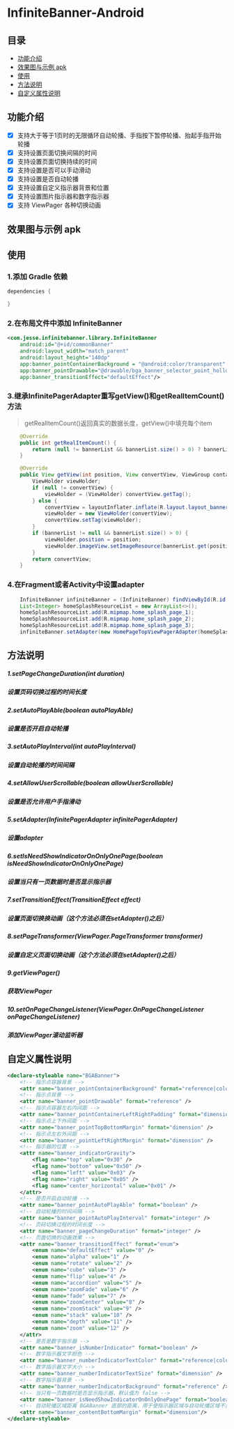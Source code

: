 InfiniteBanner-Android
============

## 目录

* [功能介绍](#功能介绍)
* [效果图与示例 apk](#效果图与示例-apk)
* [使用](#使用)
* [方法说明](#方法说明)
* [自定义属性说明](#自定义属性说明)

## 功能介绍

- [x] 支持大于等于1页时的无限循环自动轮播、手指按下暂停轮播、抬起手指开始轮播
- [x] 支持设置页面切换间隔的时间
- [x] 支持设置页面切换持续的时间
- [x] 支持设置是否可以手动滑动
- [x] 支持设置是否自动轮播
- [x] 支持设置自定义指示器背景和位置
- [x] 支持设置图片指示器和数字指示器
- [x] 支持 ViewPager 各种切换动画

## 效果图与示例 apk




## 使用

### 1.添加 Gradle 依赖

```groovy
dependencies {

}
```

### 2.在布局文件中添加 InfiniteBanner

```xml
<com.jesse.infinitebanner.library.InfiniteBanner
    android:id="@+id/commonBanner"
    android:layout_width="match_parent"
    android:layout_height="140dp"
    app:banner_pointContainerBackground = "@android:color/transparent"
    app:banner_pointDrawable="@drawable/bga_banner_selector_point_hollow"
    app:banner_transitionEffect="defaultEffect"/>
```

### 3.继承InfinitePagerAdapter重写getView()和getRealItemCount()方法


> getRealItemCount()返回真实的数据长度，getView()中填充每个item

```java
    @Override
    public int getRealItemCount() {
        return (null != bannerList && bannerList.size() > 0) ? bannerList.size() : 0;
    }

    @Override
    public View getView(int position, View convertView, ViewGroup container) {
        ViewHolder viewHolder;
        if (null != convertView) {
            viewHolder = (ViewHolder) convertView.getTag();
        } else {
            convertView = layoutInflater.inflate(R.layout.layout_banner_item, container, false);
            viewHolder = new ViewHolder(convertView);
            convertView.setTag(viewHolder);
        }
        if (bannerList != null && bannerList.size() > 0) {
            viewHolder.position = position;
            viewHolder.imageView.setImageResource(bannerList.get(position));
        }
        return convertView;
    }
```


### 4.在Fragment或者Activity中设置adapter

```java
    InfiniteBanner infiniteBanner = (InfiniteBanner) findViewById(R.id.commonBanner);
    List<Integer> homeSplashResourceList = new ArrayList<>();
    homeSplashResourceList.add(R.mipmap.home_splash_page_1);
    homeSplashResourceList.add(R.mipmap.home_splash_page_2);
    homeSplashResourceList.add(R.mipmap.home_splash_page_3);
    infiniteBanner.setAdapter(new HomePageTopViewPagerAdapter(homeSplashResourceList, this));
```

## 方法说明
##### 1.setPageChangeDuration(int duration)
##### 设置页码切换过程的时间长度
##### 2.setAutoPlayAble(boolean autoPlayAble)
##### 设置是否开启自动轮播
##### 3.setAutoPlayInterval(int autoPlayInterval)
##### 设置自动轮播的时间间隔
##### 4.setAllowUserScrollable(boolean allowUserScrollable)
##### 设置是否允许用户手指滑动
##### 5.setAdapter(InfinitePagerAdapter infinitePagerAdapter)
##### 设置adapter
##### 6.setIsNeedShowIndicatorOnOnlyOnePage(boolean isNeedShowIndicatorOnOnlyOnePage)
##### 设置当只有一页数据时是否显示指示器
##### 7.setTransitionEffect(TransitionEffect effect)
##### 设置页面切换换动画（这个方法必须在setAdapter()之后）
##### 8.setPageTransformer(ViewPager.PageTransformer transformer)
##### 设置自定义页面切换动画（这个方法必须在setAdapter()之后）
##### 9.getViewPager()
##### 获取ViewPager
##### 10.setOnPageChangeListener(ViewPager.OnPageChangeListener onPageChangeListener)
##### 添加ViewPager滚动监听器


## 自定义属性说明
```xml
<declare-styleable name="BGABanner">
    <!-- 指示点容器背景 -->
    <attr name="banner_pointContainerBackground" format="reference|color" />
    <!-- 指示点背景 -->
    <attr name="banner_pointDrawable" format="reference" />
    <!-- 指示点容器左右内间距 -->
    <attr name="banner_pointContainerLeftRightPadding" format="dimension" />
    <!-- 指示点上下外间距 -->
    <attr name="banner_pointTopBottomMargin" format="dimension" />
    <!-- 指示点左右外间距 -->
    <attr name="banner_pointLeftRightMargin" format="dimension" />
    <!-- 指示器的位置 -->
    <attr name="banner_indicatorGravity">
        <flag name="top" value="0x30" />
        <flag name="bottom" value="0x50" />
        <flag name="left" value="0x03" />
        <flag name="right" value="0x05" />
        <flag name="center_horizontal" value="0x01" />
    </attr>
    <!-- 是否开启自动轮播 -->
    <attr name="banner_pointAutoPlayAble" format="boolean" />
    <!-- 自动轮播的时间间隔 -->
    <attr name="banner_pointAutoPlayInterval" format="integer" />
    <!-- 页码切换过程的时间长度 -->
    <attr name="banner_pageChangeDuration" format="integer" />
    <!-- 页面切换的动画效果 -->
    <attr name="banner_transitionEffect" format="enum">
        <enum name="defaultEffect" value="0" />
        <enum name="alpha" value="1" />
        <enum name="rotate" value="2" />
        <enum name="cube" value="3" />
        <enum name="flip" value="4" />
        <enum name="accordion" value="5" />
        <enum name="zoomFade" value="6" />
        <enum name="fade" value="7" />
        <enum name="zoomCenter" value="8" />
        <enum name="zoomStack" value="9" />
        <enum name="stack" value="10" />
        <enum name="depth" value="11" />
        <enum name="zoom" value="12" />
    </attr>
    <!-- 是否是数字指示器 -->
    <attr name="banner_isNumberIndicator" format="boolean" />
    <!-- 数字指示器文字颜色 -->
    <attr name="banner_numberIndicatorTextColor" format="reference|color" />
    <!-- 数字指示器文字大小 -->
    <attr name="banner_numberIndicatorTextSize" format="dimension" />
    <!-- 数字指示器背景 -->
    <attr name="banner_numberIndicatorBackground" format="reference" />
    <!-- 当只有一页数据时是否显示指示器，默认值为 false -->
    <attr name="banner_isNeedShowIndicatorOnOnlyOnePage" format="boolean" />
    <!-- 自动轮播区域距离 BGABanner 底部的距离，用于使指示器区域与自动轮播区域不重叠 -->
    <attr name="banner_contentBottomMargin" format="dimension"/>
</declare-styleable>
```


